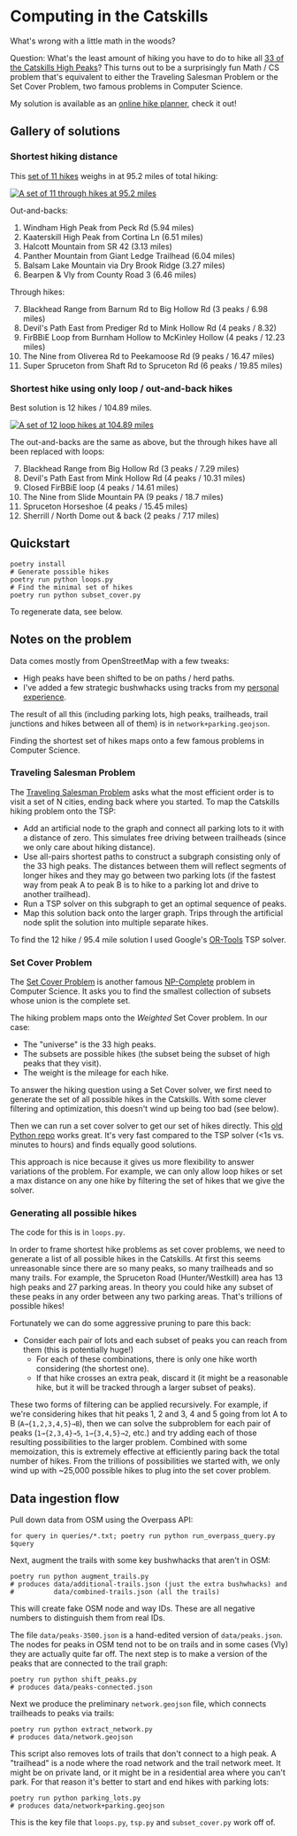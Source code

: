 # Computing in the Catskills

What's wrong with a little math in the woods?

Question: What's the least amount of hiking you have to do to hike all [33 of the Catskills High Peaks][peaks]? This turns out to be a surprisingly fun Math / CS problem that's equivalent to either the Traveling Salesman Problem or the Set Cover Problem, two famous problems in Computer Science.

My solution is available as an [online hike planner][planner], check it out!

## Gallery of solutions

### Shortest hiking distance

This [set of 11 hikes][geojson-95.2] weighs in at 95.2 miles of total hiking:

[![A set of 11 through hikes at 95.2 miles](/gallery/11-through-hikes-95.2-miles.png)][geojson-95.2]

Out-and-backs:

1. Windham High Peak from Peck Rd (5.94 miles)
1. Kaaterskill High Peak from Cortina Ln (6.51 miles)
1. Halcott Mountain from SR 42 (3.13 miles)
1. Panther Mountain from Giant Ledge Trailhead (6.04 miles)
1. Balsam Lake Mountain via Dry Brook Ridge (3.27 miles)
1. Bearpen & Vly from County Road 3 (6.46 miles)

Through hikes:

7. Blackhead Range from Barnum Rd to Big Hollow Rd (3 peaks / 6.98 miles)
7. Devil's Path East from Prediger Rd to Mink Hollow Rd (4 peaks / 8.32)
7. FirBBiE Loop from Burnham Hollow to McKinley Hollow (4 peaks / 12.23 miles)
7. The Nine from Oliverea Rd to Peekamoose Rd (9 peaks / 16.47 miles)
7. Super Spruceton from Shaft Rd to Spruceton Rd (6 peaks / 19.85 miles)

### Shortest hike using only loop / out-and-back hikes

Best solution is 12 hikes / 104.89 miles.

[![A set of 12 loop hikes at 104.89 miles](/gallery/12-loop-hikes-104.9-miles.png)][geojson-104.9]

The out-and-backs are the same as above, but the through hikes have all been replaced with loops:

7. Blackhead Range from Big Hollow Rd (3 peaks / 7.29 miles)
7. Devil's Path East from Mink Hollow Rd (4 peaks / 10.31 miles)
7. Closed FirBBiE loop (4 peaks / 14.61 miles)
7. The Nine from Slide Mountain PA (9 peaks / 18.7 miles)
7. Spruceton Horseshoe (4 peaks / 15.45 miles)
7. Sherrill / North Dome out & back (2 peaks / 7.17 miles)

## Quickstart

    poetry install
    # Generate possible hikes
    poetry run python loops.py
    # Find the minimal set of hikes
    poetry run python subset_cover.py

To regenerate data, see below.

## Notes on the problem

Data comes mostly from OpenStreetMap with a few tweaks:

- High peaks have been shifted to be on paths / herd paths.
- I've added a few strategic bushwhacks using tracks from my [personal experience][blog].

The result of all this (including parking lots, high peaks, trailheads, trail junctions and hikes between all of them) is in `network+parking.geojson`.

Finding the shortest set of hikes maps onto a few famous problems in Computer Science.

### Traveling Salesman Problem

The [Traveling Salesman Problem][tsp] asks what the most efficient order is to visit a set of N cities, ending back where you started. To map the Catskills hiking problem onto the TSP:

- Add an artificial node to the graph and connect all parking lots to it with a distance of zero. This simulates free driving between trailheads (since we only care about hiking distance).
- Use all-pairs shortest paths to construct a subgraph consisting only of the 33 high peaks. The distances between them will reflect segments of longer hikes and they may go between two parking lots (if the fastest way from peak A to peak B is to hike to a parking lot and drive to another trailhead).
- Run a TSP solver on this subgraph to get an optimal sequence of peaks.
- Map this solution back onto the larger graph. Trips through the artificial node split the solution into multiple separate hikes.

To find the 12 hike / 95.4 mile solution I used Google's [OR-Tools] TSP solver.

### Set Cover Problem

The [Set Cover Problem][scp] is another famous [NP-Complete] problem in Computer Science. It asks you to find the smallest collection of subsets whose union is the complete set.

The hiking problem maps onto the _Weighted_ Set Cover problem. In our case:

- The "universe" is the 33 high peaks.
- The subsets are possible hikes (the subset being the subset of high peaks that they visit).
- The weight is the mileage for each hike.

To answer the hiking question using a Set Cover solver, we first need to generate the set of all possible hikes in the Catskills. With some clever filtering and optimization, this doesn't wind up being too bad (see below).

Then we can run a set cover solver to get our set of hikes directly. This [old Python repo][SetCoverPy] works great. It's very fast compared to the TSP solver (<1s vs. minutes to hours) and finds equally good solutions.

This approach is nice because it gives us more flexibility to answer variations of the problem. For example, we can only allow loop hikes or set a max distance on any one hike by filtering the set of hikes that we give the solver.

### Generating all possible hikes

The code for this is in `loops.py`.

In order to frame shortest hike problems as set cover problems, we need to generate a list of all possible hikes in the Catskills. At first this seems unreasonable since there are so many peaks, so many trailheads and so many trails. For example, the Spruceton Road (Hunter/Westkill) area has 13 high peaks and 27 parking areas. In theory you could hike any subset of these peaks in any order between any two parking areas. That's trillions of possible hikes!

Fortunately we can do some aggressive pruning to pare this back:

- Consider each pair of lots and each subset of peaks you can reach from them (this is potentially huge!)
  - For each of these combinations, there is only one hike worth considering (the shortest one).
  - If that hike crosses an extra peak, discard it (it might be a reasonable hike, but it will be tracked through a larger subset of peaks).

These two forms of filtering can be applied recursively. For example, if we're considering hikes that hit peaks 1, 2 and 3, 4 and 5 going from lot A to B (`A→{1,2,3,4,5}→B`), then we can solve the subproblem for each pair of peaks (`1→{2,3,4}→5`, `1→{3,4,5}→2`, etc.) and try adding each of those resulting possibilities to the larger problem. Combined with some memoization, this is extremely effective at efficiently paring back the total number of hikes. From the trillions of possibilities we started with, we only wind up with ~25,000 possible hikes to plug into the set cover problem.

## Data ingestion flow

Pull down data from OSM using the Overpass API:

    for query in queries/*.txt; poetry run python run_overpass_query.py $query

Next, augment the trails with some key bushwhacks that aren't in OSM:

    poetry run python augment_trails.py
    # produces data/additional-trails.json (just the extra bushwhacks) and
    #          data/combined-trails.json (all the trails)

This will create fake OSM node and way IDs. These are all negative numbers to distinguish them from real IDs.

The file `data/peaks-3500.json` is a hand-edited version of `data/peaks.json`. The nodes for peaks in OSM tend not to be on trails and in some cases (Vly) they are actually quite far off. The next step is to make a version of the peaks that are connected to the trail graph:

    poetry run python shift_peaks.py
    # produces data/peaks-connected.json

Next we produce the preliminary `network.geojson` file, which connects trailheads to peaks via trails:

    poetry run python extract_network.py
    # produces data/network.geojson

This script also removes lots of trails that don't connect to a high peak. A "trailhead" is a node where the road network and the trail network meet. It might be on private land, or it might be in a residential area where you can't park. For that reason it's better to start and end hikes with parking lots:

    poetry run python parking_lots.py
    # produces data/network+parking.geojson

This is the key file that `loops.py`, `tsp.py` and `subset_cover.py` work off of.

[peaks]: http://catskill-3500-club.org/peaks.php
[geojson-95.2]: https://geojson.io/#id=github:danvk/computing-in-the-catskills/blob/main/gallery/11-through-hikes-95.2-miles.geojson
[geojson-104.9]: https://geojson.io/#id=github:danvk/computing-in-the-catskills/blob/main/gallery/12-loop-hikes-104.9-miles.geojson
[blog]: https://www.danvk.org/catskills/
[tsp]: https://en.wikipedia.org/wiki/Travelling_salesman_problem
[or-tools]: https://developers.google.com/optimization/routing/tsp
[scp]: https://en.wikipedia.org/wiki/Set_cover_problem
[np-complete]: https://en.wikipedia.org/wiki/NP-completeness
[SetCoverPy]: https://github.com/guangtunbenzhu/SetCoverPy
[planner]: https://www.danvk.org/catskills/map/planner/
